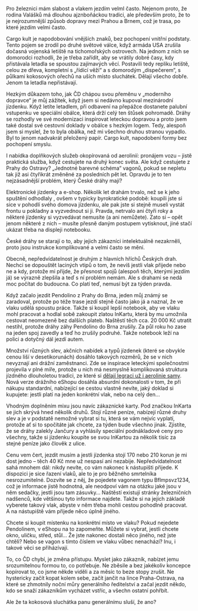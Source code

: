 <!-- dcterms:identifier = riderweblog#264 -->
<!-- dcterms:title = Cargo kult Českých drah -->
<!-- dcterms:abstract = Ne, nebudu mluvit o přepravě nákladů po železnici. Spíše o snahách téměř monopolního železničního dopravce poskytovat moderní služby a proč jsou tak nevydařené. -->
<!-- np9:categoryId = 2 -->
<!-- x4w:category = Lidé a jiná zvěř -->
<!-- np9:authorId = 1 -->
<!-- np9:authorEmail = michal.valasek@altairis.cz -->
<!-- dcterms:creator = Michal Altair Valášek -->
<!-- dcterms:created = 2011-11-24T18:40:45.557+01:00 -->
<!-- dcterms:dateAccepted = 2011-11-24T18:40:47.197+01:00 -->

Pro železnici mám slabost a vlakem jezdím velmI často. Nejenom proto, že rodina Valášků má dlouhou ajznboňáckou tradici, ale především proto, že to je nejrozumnější způsob dopravy mezi Prahou a Brnem, což je trasa, po které jezdím velmi často.

Cargo kult je napodobování vnějších znaků, bez pochopení vnitřní podstaty. Tento pojem se zrodil po druhé světové válce, když armáda USA zrušila dočasná vojenská letiště na tichomořských ostrovech. Na jednom z nich se domorodci rozhodli, že je třeba zařídit, aby se vrátily dobré časy, kdy přistávala letadla se spoustou zajímavých věcí. Postavili tedy repliku letiště, celou ze dřeva, kompletní s „řídící věží“ a s domorodým „dispečerem“, s půlkami kokosových ořechů na uších místo sluchátek. Dělají všecho dobře. Jenom ta letadla nepřistávají.

Hezkým důkazem toho, jak ČD chápou svou přeměnu v „moderního dopravce“ je můj zážitek, když jsem si nedávno kupoval mezinárodní jízdenku. Když letíte letadlem, při odbavení na přepážce dostanete palubní vstupenku ve speciální obálce, která drží celý ten štůsek pohromadě. Dráhy se rozhodly ve své modernizaci inspirovat leteckou dopravou a proto jsem také dostal své cestovní doklady v obálce s hezkým logem. Tedy, alespoň jsem si myslel, že to byla obálka, než mi všechno druhou stranou vypadlo. Byl to jenom nadvakrát přeložený papír. Cargo kult, napodobení formy bez pochopení smyslu.

I nabídka doplňkových služeb okopírovaná od aerolinií: pronájem vozu – jistě praktická služba, když cestujete na druhý konec světa. Ale když cestujete z Prahy do Ostravy? „Jednotné barevné schéma“ vagonů, pokud se nepletu tak již asi čtyřikrát změněné za posledních pět let. Opravdu je to ten nejzásadnější problém, který České dráhy mají?

Elektronické jízdenky a e-shop. Několik let drahám trvalo, než se k jeho spuštění odhodlaly , ovšem v typicky byrokratické podobě: koupili jste si sice v pohodlí svého domova jízdenku, ale pak jste si stejně museli vystát frontu u pokladny a vyzvednout si ji. Pravda, netrvalo ani čtyři roky a některé jízdenky si vyzvedávat nemusíte (a ani nemůžete). Zato si – opět jenom některé z nich – musíte přesně daným postupem vytisknout, jiné stačí ukázat třeba na displeji notebooku.

České dráhy se starají o to, aby jejich zákazníci intelektuálně nezakrněli, proto jsou instrukce komplikované a velmi často se mění.

Obecně, nepředvídatelnost je druhým z hlavních hříchů Českých drah. Nechci se dopouštět laciných vtipů o tom, že nevíš jestli vlak přijede nebo ne a kdy, protože mi přijde, že přesnost spojů (alespoň těch, kterými jezdím já) se výrazně zlepšila a teď s ní problém nemám. Ale s drahami se nedá moc počítat do budoucna. Co platí teď, nemusí být za týden pravda.

Když začalo jezdit Pendolino z Prahy do Brna, jeden můj známý se zaradoval, protože po téže trase jezdí stejně často jako já a naznal, že ve vlaku udělá spoustu práce. Takže si koupil lepší notebook, aby ve vlaku mohl pracovat a hodlal sobě zakoupit zlatou InKartu, která by mu umožnila cestovat neomezeně bez dalších plateb. Naštěstí těch cca. 20 000 Kč utratit nestihl, protože dráhy záhy Pendolino do Brna zrušily. Za půl roku ho zase na jeden spoj zavedly a teď ho zrušily podruhé. Takže notebook leží na polici a dotyčný dál jezdí autem.

Množství různých slev, akčních nabídek a typů jízdenek (které se obvykle cenou liší v desetikorunách) dosáhlo takových rozměrů, že se v nich nevyznají ani drážní zaměstnanci. Zde se inspirace leteckými společnostmi projevila v plné míře, protože u nich má nesmyslně komplikovaná struktura jízdného dlouholetou tradici, ze které si [dělají legraci už i aerolinie samy](http://www.youtube.com/watch?v=OZT9IvH5mC8). Nová verze drážního eShopu dosáhla absurdní dokonalosti v tom, že při nákupu standardní, nabízející se cestou vlastně nevíte, jaký doklad si kupujete: jestli platí na jeden konkrétní vlak, nebo na celý den…

Vhodným doplněním mixu jsou navíc zákaznické karty. Pod značkou InKarta se jich skrývá hned několik druhů. Stojí různé peníze, nabízejí různé druhy slev a je v podstatě nemožné vybrat si tu, která se vám nejvíc vyplatí, protože ať si to spočítáte jak chcete, za týden bude všechno jinak. Zjistíte, že se dráhy zalekly Jančury a vyhlásily speciální podnákladové ceny pro všechny, takže si jízdenku koupíte se svou InKartou za několik tisíc za stejné peníze jako člověk z ulice.

Cenu vem čert, jezdit musím a jestli jízdenka stojí 170 nebo 210 korun je mi dost jedno – těch 40 Kč mne už nespasí ani nezabije. Nepředvídatelnost sahá mnohem dál: nikdy nevíte, co vám nakonec k nástupišti přijede. K dispozici je sice řazení vlaků, ale to je pro běžného smrtelníka nesrozumitelné. Dozvíte se z něj, že pojedete vagonem typu Bflmpsvz1234, což je informace jistě hodnotná, ale neodpoví vám na otázku jaké jsou v něm sedačky, jestli jsou tam zásuvky… Naštěstí existují stránky železničních nadšenců, kde většinou tyto informace najdete. Takže si na jejich základě vyberete takový vlak, abyste v něm třeba mohli cestou pohodlně pracovat. A na nástupiště vám přijede něco úplně jiného.

Chcete si koupit místenku na konkrétní místo ve vlaku? Pokud nejedete Pendolinem, v eShopu na to zapomeňte. Můžete si vybrat, jestli chcete okno, uličku, střed, stůl… Že jste nakonec dostali něco jiného, než jste chtěli? Nebo se vagon s tímto číslem ve vlaku vůbec nenachází? Inu, i takové věci se přiházívají.

To, co ČD chybí, je změna přístupu. Myslet jako zákazník, nabízet jemu srozumitelnou formou to, co potřebuje. Ne zběsile a bez jakékoliv koncepce kopírovat to, co jsme někde viděli a za měsíc to beze stopy zrušit. Ne hystericky začít kopat kolem sebe, začít jančit na lince Praha-Ostrava, na které se zhmotnily noční můry generálního ředitelství a začal jezdit někdo, kdo se snaží zákazníkům vycházet vstříc, a všechn ostatní pohřbít.

Ale že ta kokosová sluchátka panu generálnímu sluší, že ano?